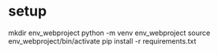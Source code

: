 # setup
mkdir env_webproject
python -m venv env_webproject
source env_webproject/bin/activate
pip install -r requirements.txt

